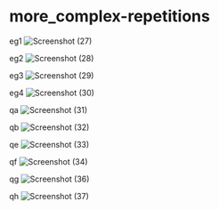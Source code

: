 # more_complex-repetitions
eg1
![Screenshot (27)](https://user-images.githubusercontent.com/109476637/204422367-c909cc55-6c49-4d2f-a1ce-417314bbab2d.png)





eg2
![Screenshot (28)](https://user-images.githubusercontent.com/109476637/204427607-acf00879-83a5-442e-b0fa-875ccda9dee3.png)





eg3
![Screenshot (29)](https://user-images.githubusercontent.com/109476637/204494476-8c14e555-cf44-4b8c-8680-282577c42148.png)





eg4
![Screenshot (30)](https://user-images.githubusercontent.com/109476637/204497005-8e544fc4-7b0d-4124-b898-d6ac0befe916.png)





qa
![Screenshot (31)](https://user-images.githubusercontent.com/109476637/204498952-179e1f68-9f44-409e-81b1-ae41e22c6545.png)





qb
![Screenshot (32)](https://user-images.githubusercontent.com/109476637/204503449-d61412d9-54ed-4eee-9425-7f9a423fa912.png)





qe
![Screenshot (33)](https://user-images.githubusercontent.com/109476637/204541917-c94cc6bc-b49b-4ac2-b8be-2d1c49ba9c7b.png)





qf
![Screenshot (34)](https://user-images.githubusercontent.com/109476637/204544463-2c1e67bb-5605-49e4-bb7a-08c40563a181.png)





qg
![Screenshot (36)](https://user-images.githubusercontent.com/109476637/204697444-76e7da83-5ac1-4347-8325-509fc6dd472d.png)





qh
![Screenshot (37)](https://user-images.githubusercontent.com/109476637/204699495-2b009baf-3feb-4ffc-a0b6-152d8be6da4f.png)


